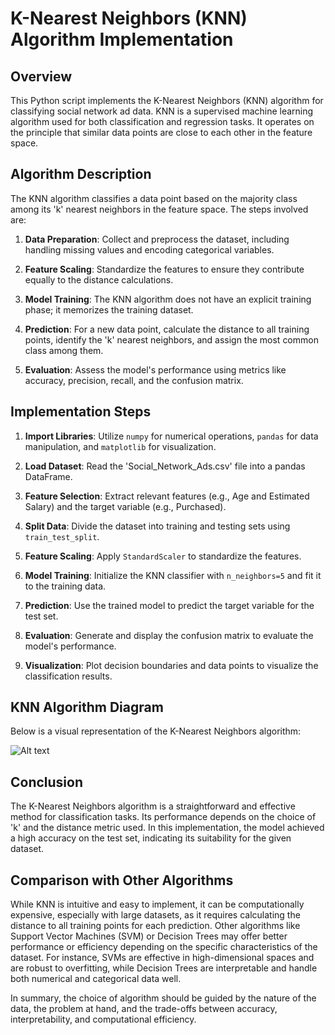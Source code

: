 # K-Nearest Neighbors (KNN) Algorithm Implementation

## Overview

This Python script implements the K-Nearest Neighbors (KNN) algorithm for classifying social network ad data. KNN is a supervised machine learning algorithm used for both classification and regression tasks. It operates on the principle that similar data points are close to each other in the feature space. 

## Algorithm Description

The KNN algorithm classifies a data point based on the majority class among its 'k' nearest neighbors in the feature space. The steps involved are:

1. **Data Preparation**: Collect and preprocess the dataset, including handling missing values and encoding categorical variables.

2. **Feature Scaling**: Standardize the features to ensure they contribute equally to the distance calculations.

3. **Model Training**: The KNN algorithm does not have an explicit training phase; it memorizes the training dataset.

4. **Prediction**: For a new data point, calculate the distance to all training points, identify the 'k' nearest neighbors, and assign the most common class among them.

5. **Evaluation**: Assess the model's performance using metrics like accuracy, precision, recall, and the confusion matrix.

## Implementation Steps

1. **Import Libraries**: Utilize `numpy` for numerical operations, `pandas` for data manipulation, and `matplotlib` for visualization.

2. **Load Dataset**: Read the 'Social_Network_Ads.csv' file into a pandas DataFrame.

3. **Feature Selection**: Extract relevant features (e.g., Age and Estimated Salary) and the target variable (e.g., Purchased).

4. **Split Data**: Divide the dataset into training and testing sets using `train_test_split`.

5. **Feature Scaling**: Apply `StandardScaler` to standardize the features.

6. **Model Training**: Initialize the KNN classifier with `n_neighbors=5` and fit it to the training data.

7. **Prediction**: Use the trained model to predict the target variable for the test set.

8. **Evaluation**: Generate and display the confusion matrix to evaluate the model's performance.

9. **Visualization**: Plot decision boundaries and data points to visualize the classification results.

## KNN Algorithm Diagram

Below is a visual representation of the K-Nearest Neighbors algorithm:

![Alt text](https://www.pinecone.io/_next/image/?url=https%3A%2F%2Fcdn.sanity.io%2Fimages%2Fvr8gru94%2Fproduction%2F138140042406c5a7ebabc0d667ab17b594977887-512x329.png&w=640&q=75)


## Conclusion

The K-Nearest Neighbors algorithm is a straightforward and effective method for classification tasks. Its performance depends on the choice of 'k' and the distance metric used. In this implementation, the model achieved a high accuracy on the test set, indicating its suitability for the given dataset.

## Comparison with Other Algorithms

While KNN is intuitive and easy to implement, it can be computationally expensive, especially with large datasets, as it requires calculating the distance to all training points for each prediction. Other algorithms like Support Vector Machines (SVM) or Decision Trees may offer better performance or efficiency depending on the specific characteristics of the dataset. For instance, SVMs are effective in high-dimensional spaces and are robust to overfitting, while Decision Trees are interpretable and handle both numerical and categorical data well.

In summary, the choice of algorithm should be guided by the nature of the data, the problem at hand, and the trade-offs between accuracy, interpretability, and computational efficiency. 
